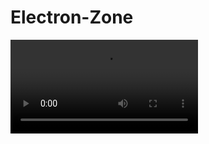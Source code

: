 # Electron-Zone
<video controls>
  <source src="https://raw.githubusercontent.com/aliazam07/Electron-Zone/main/Electronic%20Shop%20-%20Google%20Chrome%202023-07-31%2016-10-12.mp4">
  Your browser does not support the video tag.
</video>
